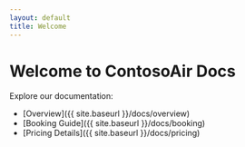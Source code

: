 ```yaml
---
layout: default
title: Welcome
---
```


# Welcome to ContosoAir Docs

Explore our documentation:

- [Overview]({{ site.baseurl }}/docs/overview)
- [Booking Guide]({{ site.baseurl }}/docs/booking)
- [Pricing Details]({{ site.baseurl }}/docs/pricing)
